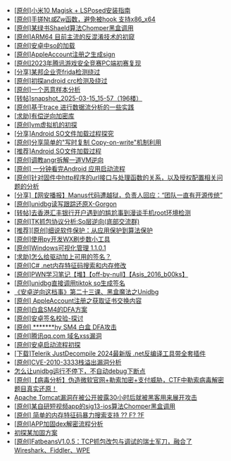 + [[原创]小米10 Magisk + LSPosed安装指南](https://bbs.kanxue.com/thread-285114.htm)
+ [[原创]手搓Nt*或Zw*函数，避免被hook 支持x86_x64](https://bbs.kanxue.com/thread-284264.htm)
+ [[原创]某绿书Shaeld算法Chomper黑盒调用](https://bbs.kanxue.com/thread-285705.htm)
+ [[原创]ARM64 目前主流的反混淆技术的初窥](https://bbs.kanxue.com/thread-285567.htm)
+ [[原创]安卓中so的加载](https://bbs.kanxue.com/thread-286004.htm)
+ [[原创]AppleAccount注册之生成sign](https://bbs.kanxue.com/thread-285959.htm)
+ [[原创]2023年腾讯游戏安全竞赛PC端初赛复现](https://bbs.kanxue.com/thread-282695.htm)
+ [[分享]某邦企业壳frida检测绕过](https://bbs.kanxue.com/thread-285932.htm)
+ [[原创]初探android crc检测及绕过](https://bbs.kanxue.com/thread-285790.htm)
+ [[原创]一个恶意样本分析](https://bbs.kanxue.com/thread-286066.htm)
+ [[转帖]snapshot_2025-03-15_15-57（196楼）](https://bbs.kanxue.com/thread-270207.htm)
+ [[原创]基于trace 进行数据流分析的一些实践](https://bbs.kanxue.com/thread-285243.htm)
+ [[求助]有偿逆向加密库](https://bbs.kanxue.com/thread-286069.htm)
+ [[原创]vm虚拟机的初探](https://bbs.kanxue.com/thread-284883.htm)
+ [[分享]Android  SO文件加载过程探究](https://bbs.kanxue.com/thread-285788.htm)
+ [[原创]分享简单的"写时复制 Copy-on-write"机制利用](https://bbs.kanxue.com/thread-285331.htm)
+ [[推荐]Android SO文件加载过程](https://bbs.kanxue.com/thread-285818.htm)
+ [[原创]调教angr拆解一道VM逆向](https://bbs.kanxue.com/thread-286013.htm)
+ [[原创] 一分钟看完Android 应用启动流程](https://bbs.kanxue.com/thread-284686.htm)
+ [[原创]针对固件中http程序的url接口与处理函数的关系，以及授权配置相关问题的分析](https://bbs.kanxue.com/thread-286068.htm)
+ [[分享]【网安播报】Manus代码遭越狱，负责人回应：“团队一直有开源传统”](https://bbs.kanxue.com/thread-286070.htm)
+ [[原创]unidbg读写跟踪还原X-Gorgon](https://bbs.kanxue.com/thread-285586.htm)
+ [[转帖]去香港汇丰银行开户遇到的尴尬事到漫谈手机root环境检测](https://bbs.kanxue.com/thread-285754.htm)
+ [[原创]TK抓包协议分析:So层逆向(底部交流群)](https://bbs.kanxue.com/thread-286046.htm)
+ [[推荐][原创]细说软件保护：从应用保护到算法保护](https://bbs.kanxue.com/thread-284629.htm)
+ [[原创]使用py开发WX刷步数小工具](https://bbs.kanxue.com/thread-284858.htm)
+ [[原创]Windows可视化管理 1.1.0.1](https://bbs.kanxue.com/thread-284075.htm)
+ [[求助]怎么给驱动加上可用的签名？](https://bbs.kanxue.com/thread-284923.htm)
+ [[原创]C# .net内存特征码搜索和内存修改](https://bbs.kanxue.com/thread-286059.htm)
+ [[原创]PWN学习笔记【堆】【off-by-null】【Asis_2016_b00ks】](https://bbs.kanxue.com/thread-273374.htm)
+ [[原创]unidbg直接调用tiktok so生成签名](https://bbs.kanxue.com/thread-285623.htm)
+ [《安卓逆向这档事》第二十三课、黑盒魔法之Unidbg](https://bbs.kanxue.com/thread-285073.htm)
+ [[原创] AppleAccount注册之获取证书交换内容](https://bbs.kanxue.com/thread-285944.htm)
+ [[原创]白盒SM4的DFA方案](https://bbs.kanxue.com/thread-285292.htm)
+ [[原创]安卓签名校验-探讨](https://bbs.kanxue.com/thread-285647.htm)
+ [[原创] *******hy SM4 白盒 DFA攻击](https://bbs.kanxue.com/thread-285313.htm)
+ [[原创]腾讯qq.com 域名xss漏洞](https://bbs.kanxue.com/thread-285702.htm)
+ [[原创]安卓启动流程初探](https://bbs.kanxue.com/thread-285949.htm)
+ [[下载]Telerik JustDecompile 2024最新版 .net反编译工具带全套插件](https://bbs.kanxue.com/thread-286036.htm)
+ [[原创]CVE-2010-3333栈溢出漏洞分析](https://bbs.kanxue.com/thread-286082.htm)
+ [怎么让unidbg运行不停下，不自动debug下断点](https://bbs.kanxue.com/thread-278246.htm)
+ [[原创]【病毒分析】伪造微软官网+勒索加密+支付威胁，CTF中勒索病毒解密题目真实还原！](https://bbs.kanxue.com/thread-286083.htm)
+ [Apache Tomcat漏洞在被公开披露30小时后就被黑客用来展开攻击](https://bbs.kanxue.com/thread-286085.htm)
+ [[原创]某自研短视频app的sig13-ios算法Chomper黑盒调用](https://bbs.kanxue.com/thread-285666.htm)
+ [[原创] 简单的内存特征码暴力搜索支持 ?? F? ?F](https://bbs.kanxue.com/thread-284451.htm)
+ [[原创]APP加固dex解密流程分析](https://bbs.kanxue.com/thread-280609.htm)
+ [初探某加固方案](https://bbs.kanxue.com/thread-282859.htm)
+ [[原创]FatbeansV1.0.5：TCP抓包改包与调试的瑞士军刀，融合了Wireshark、Fiddler、WPE](https://bbs.kanxue.com/thread-284571.htm)
